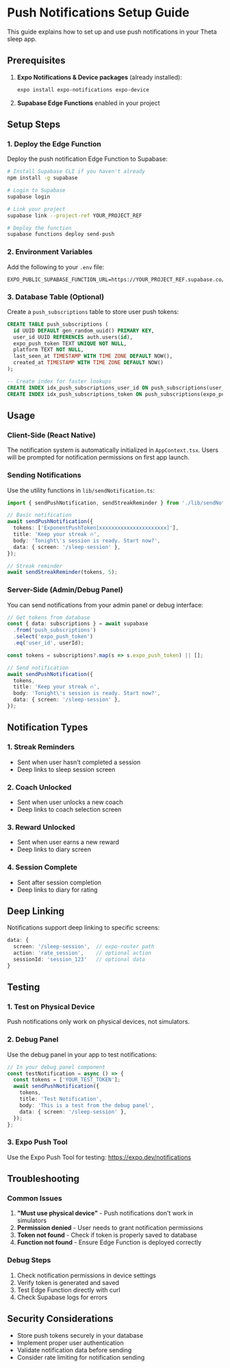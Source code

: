 # Push Notifications Setup Guide

This guide explains how to set up and use push notifications in your Theta sleep app.

## Prerequisites

1. **Expo Notifications & Device packages** (already installed):
   ```bash
   expo install expo-notifications expo-device
   ```

2. **Supabase Edge Functions** enabled in your project

## Setup Steps

### 1. Deploy the Edge Function

Deploy the push notification Edge Function to Supabase:

```bash
# Install Supabase CLI if you haven't already
npm install -g supabase

# Login to Supabase
supabase login

# Link your project
supabase link --project-ref YOUR_PROJECT_REF

# Deploy the function
supabase functions deploy send-push
```

### 2. Environment Variables

Add the following to your `.env` file:

```env
EXPO_PUBLIC_SUPABASE_FUNCTION_URL=https://YOUR_PROJECT_REF.supabase.co/functions/v1
```

### 3. Database Table (Optional)

Create a `push_subscriptions` table to store user push tokens:

```sql
CREATE TABLE push_subscriptions (
  id UUID DEFAULT gen_random_uuid() PRIMARY KEY,
  user_id UUID REFERENCES auth.users(id),
  expo_push_token TEXT UNIQUE NOT NULL,
  platform TEXT NOT NULL,
  last_seen_at TIMESTAMP WITH TIME ZONE DEFAULT NOW(),
  created_at TIMESTAMP WITH TIME ZONE DEFAULT NOW()
);

-- Create index for faster lookups
CREATE INDEX idx_push_subscriptions_user_id ON push_subscriptions(user_id);
CREATE INDEX idx_push_subscriptions_token ON push_subscriptions(expo_push_token);
```

## Usage

### Client-Side (React Native)

The notification system is automatically initialized in `AppContext.tsx`. Users will be prompted for notification permissions on first app launch.

### Sending Notifications

Use the utility functions in `lib/sendNotification.ts`:

```typescript
import { sendPushNotification, sendStreakReminder } from './lib/sendNotification';

// Basic notification
await sendPushNotification({
  tokens: ['ExponentPushToken[xxxxxxxxxxxxxxxxxxxxxx]'],
  title: 'Keep your streak 🔥',
  body: 'Tonight\'s session is ready. Start now?',
  data: { screen: '/sleep-session' },
});

// Streak reminder
await sendStreakReminder(tokens, 5);
```

### Server-Side (Admin/Debug Panel)

You can send notifications from your admin panel or debug interface:

```typescript
// Get tokens from database
const { data: subscriptions } = await supabase
  .from('push_subscriptions')
  .select('expo_push_token')
  .eq('user_id', userId);

const tokens = subscriptions?.map(s => s.expo_push_token) || [];

// Send notification
await sendPushNotification({
  tokens,
  title: 'Keep your streak 🔥',
  body: 'Tonight\'s session is ready. Start now?',
  data: { screen: '/sleep-session' },
});
```

## Notification Types

### 1. Streak Reminders
- Sent when user hasn't completed a session
- Deep links to sleep session screen

### 2. Coach Unlocked
- Sent when user unlocks a new coach
- Deep links to coach selection screen

### 3. Reward Unlocked
- Sent when user earns a new reward
- Deep links to diary screen

### 4. Session Complete
- Sent after session completion
- Deep links to diary for rating

## Deep Linking

Notifications support deep linking to specific screens:

```typescript
data: { 
  screen: '/sleep-session',  // expo-router path
  action: 'rate_session',    // optional action
  sessionId: 'session_123'   // optional data
}
```

## Testing

### 1. Test on Physical Device
Push notifications only work on physical devices, not simulators.

### 2. Debug Panel
Use the debug panel in your app to test notifications:

```typescript
// In your debug panel component
const testNotification = async () => {
  const tokens = ['YOUR_TEST_TOKEN'];
  await sendPushNotification({
    tokens,
    title: 'Test Notification',
    body: 'This is a test from the debug panel',
    data: { screen: '/sleep-session' },
  });
};
```

### 3. Expo Push Tool
Use the Expo Push Tool for testing: https://expo.dev/notifications

## Troubleshooting

### Common Issues

1. **"Must use physical device"** - Push notifications don't work in simulators
2. **Permission denied** - User needs to grant notification permissions
3. **Token not found** - Check if token is properly saved to database
4. **Function not found** - Ensure Edge Function is deployed correctly

### Debug Steps

1. Check notification permissions in device settings
2. Verify token is generated and saved
3. Test Edge Function directly with curl
4. Check Supabase logs for errors

## Security Considerations

- Store push tokens securely in your database
- Implement proper user authentication
- Validate notification data before sending
- Consider rate limiting for notification sending
